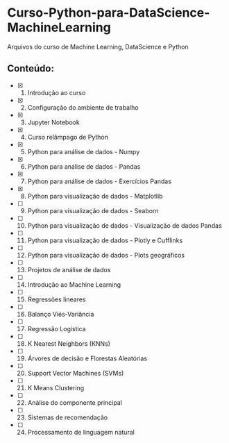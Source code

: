 # Curso-Python-para-DataScience-MachineLearning
Arquivos do curso de Machine Learning, DataScience e Python

## Conteúdo:
- [x] 1. Introdução ao curso
- [x] 2. Configuração do ambiente de trabalho
- [x] 3. Jupyter Notebook
- [x] 4. Curso relâmpago de Python
- [x] 5. Python para análise de dados - Numpy
- [x] 6. Python para análise de dados - Pandas
- [x] 7. Python para análise de dados - Exercícios Pandas
- [x] 8. Python para visualização de dados - Matplotlib
- [ ] 9. Python para visualização de dados - Seaborn
- [ ] 10. Python para visualização de dados - Visualização de dados Pandas
- [ ] 11. Python para visualização de dados - Plotly e Cufflinks
- [ ] 12. Python para visualização de dados - Plots geográficos
- [ ] 13. Projetos de análise de dados
- [ ] 14. Introdução ao Machine Learning
- [ ] 15. Regressões lineares
- [ ] 16. Balanço Viés-Variância
- [ ] 17. Regressão Logística
- [ ] 18. K Nearest Neighbors (KNNs)
- [ ] 19. Árvores de decisão e Florestas Aleatórias
- [ ] 20. Support Vector Machines (SVMs)
- [ ] 21. K Means Clustering
- [ ] 22. Análise do componente principal
- [ ] 23. Sistemas de recomendação
- [ ] 24. Processamento de linguagem natural
